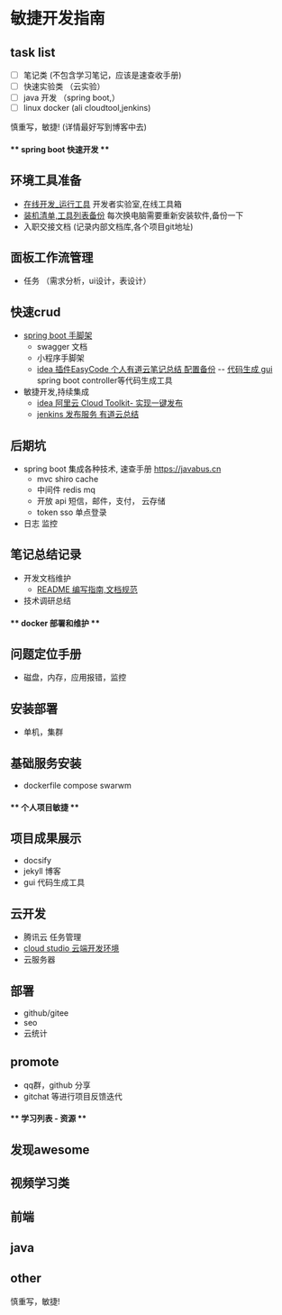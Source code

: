 # 敏捷开发指南
## task list
- [ ] 笔记类 (不包含学习笔记，应该是速查收手册)
- [ ] 快速实验类 （云实验）
- [ ] java 开发 （spring boot,）
- [ ] linux docker (ali cloudtool,jenkins)

慎重写，敏捷! (详情最好写到博客中去)

<!-- tabs:start -->
#### ** spring boot 快速开发 **
## 环境工具准备
* [在线开发_运行工具](books/2.tools/dev_online.md) 开发者实验室,在线工具箱
* [装机清单,工具列表备份](books/2.tools/1.tools.md) 每次换电脑需要重新安装软件,备份一下
* 入职交接文档 (记录内部文档库,各个项目git地址)


## 面板工作流管理
* 任务 （需求分析，ui设计，表设计）

## 快速crud
* [spring boot 手脚架](https://github.com/java-frame/spring-boot-api-project-seed/tree/modules)
  * swagger 文档
  * 小程序手脚架
  * [idea 插件EasyCode 个人有道云笔记总结 配置备份](http://note.youdao.com/noteshare?id=1602e6bf67f66b7df774a78a0eb61076&sub=07E9AE76FFDE49088BB2A6BEF96304C7) -- [代码生成 gui](books/3.java/java_gui.md) spring boot controller等代码生成工具
* 敏捷开发,持续集成
  * [idea 阿里云 Cloud Toolkit- 实现一键发布](http://note.youdao.com/noteshare?id=d33a8151b30907cef1ca60d762636ab7&sub=AF44B9D0B0AD494EABDC18B5C62AF747)
  * [jenkins 发布服务 有道云总结](http://note.youdao.com/noteshare?id=194ad03b1885e6c2e22cffb22204cfc6)

## 后期坑

* spring boot 集成各种技术, 速查手册 https://javabus.cn
  * mvc shiro cache 
  * 中间件 redis mq
  * 开放 api 短信，邮件，支付， 云存储
  * token sso 单点登录
* 日志 监控

## 笔记总结记录
* 开发文档维护
  * [README 编写指南,文档规范](https://github.com/java-frame/spring-boot-api-project-seed/blob/modules/README-DEMO.md)
* 技术调研总结

#### ** docker 部署和维护 **
## 问题定位手册
* 磁盘，内存，应用报错，监控

## 安装部署
* 单机，集群


## 基础服务安装
* dockerfile compose swarwm 


#### ** 个人项目敏捷 **
## 项目成果展示
* docsify
* jekyll 博客
* gui 代码生成工具

## 云开发
* 腾讯云 任务管理
* [cloud studio 云端开发环境](https://studio.dev.tencent.com/intro)
* 云服务器

## 部署
* github/gitee 
* seo
* 云统计

## promote 
* qq群，github 分享
* gitchat 等进行项目反馈迭代

#### ** 学习列表 - 资源 **
## 发现awesome

## 视频学习类

## 前端

## java

## other
慎重写，敏捷!



<!-- tabs:end -->